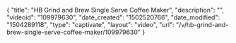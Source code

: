 {
    "title": "HB Grind and Brew Single Serve Coffee Maker",
    "description": "",
    "videoid": "109979630",
    "date_created": "1502520766",
    "date_modified": "1504289118",
    "type": "captivate",
    "layout": "video",
    "url": "\/v\/hb-grind-and-brew-single-serve-coffee-maker\/109979630"
}